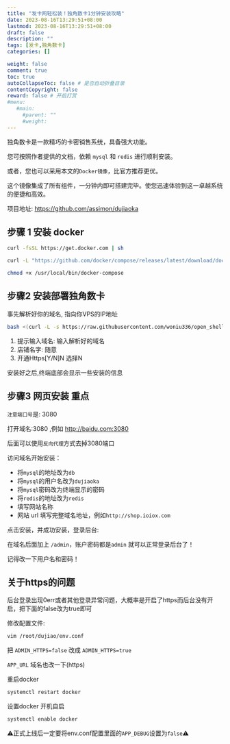 ```yaml
---
title: "发卡网轻松装！独角数卡1分钟安装攻略"
date: 2023-08-16T13:29:51+08:00
lastmod: 2023-08-16T13:29:51+08:00
draft: false
description: ""
tags: [发卡,独角数卡]
categories: []

weight: false
comment: true
toc: true
autoCollapseToc: false # 是否自动折叠目录
contentCopyright: false
reward: false # 开启打赏
#menu:
   #main:
     #parent: ""
     #weight:
---
```


独角数卡是一款精巧的卡密销售系统，具备强大功能。

您可按照作者提供的文档，依赖 `mysql` 和 `redis` 进行顺利安装。

或者，您也可以采用本文的`Docker镜像`，比官方推荐更优。

这个镜像集成了所有组件，一分钟内即可搭建完毕。使您迅速体验到这一卓越系统的便捷和高效。

项目地址: https://github.com/assimon/dujiaoka

## 步骤 1 安装 docker

```bash
curl -fsSL https://get.docker.com | sh

curl -L "https://github.com/docker/compose/releases/latest/download/docker-compose-$(uname -s)-$(uname -m)" -o /usr/local/bin/docker-compose

chmod +x /usr/local/bin/docker-compose

```


## 步骤2 安装部署独角数卡

事先解析好你的域名, 指向你VPS的IP地址

```bash
bash <(curl -L -s https://raw.githubusercontent.com/woniu336/open_shell/main/dujiao.sh)
```

1. 提示输入域名: 输入解析好的域名
2. 店铺名字: 随意
3. 开通Https[Y/N]N 选择N

安装好之后,终端底部会显示一些安装的信息


## 步骤3 网页安装 重点

`注意端口号`是: 3080

打开域名:3080 ,例如 http://baidu.com:3080

后面可以使用`反向代理`方式去掉3080端口

访问域名开始安装：

- 将`mysql`的地址改为`db`
- 将`mysql`的用户名改为`dujiaoka`
- 将`mysql`密码改为终端显示的密码
- 将`redis`的地址改为`redis`
- 填写网站名称
- 网站 url 填写完整域名地址，例如`http://shop.ioiox.com`

点击安装，并成功安装，登录后台:

在域名后面加上 `/admin`，账户密码都是`admin` 就可以正常登录后台了！

记得改一下用户名和密码！


## 关于https的问题

后台登录出现0err或者其他登录异常问题，大概率是开启了https而后台没有开启，把下面的false改为true即可

修改配置文件:

```bash
vim /root/dujiao/env.conf
```

把 `ADMIN_HTTPS=false` 改成 `ADMIN_HTTPS=true`

`APP_URL` 域名也改一下(https)

重启docker

```bash
systemctl restart docker
```

设置docker 开机自启

```bash
systemctl enable docker
```


⚠️正式上线后一定要将env.conf配置里面的`APP_DEBUG`设置为`false`⚠️

